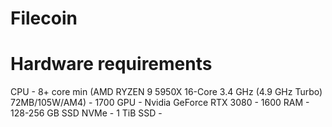 # Filecoin

# Hardware requirements
CPU - 8+ core min (AMD RYZEN 9 5950X 16-Core 3.4 GHz (4.9 GHz Turbo) 72MB/105W/AM4) - 1700
GPU - Nvidia GeForce RTX 3080 - 1600
RAM - 128-256 GB
SSD NVMe - 1 TiB
SSD -
